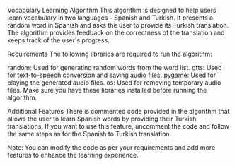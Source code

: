 Vocabulary Learning Algorithm
This algorithm is designed to help users learn vocabulary in two languages - Spanish and Turkish. It presents a random word in Spanish and asks the user to provide its Turkish translation. The algorithm provides feedback on the correctness of the translation and keeps track of the user's progress.

Requirements
The following libraries are required to run the algorithm:

random: Used for generating random words from the word list.
gtts: Used for text-to-speech conversion and saving audio files.
pygame: Used for playing the generated audio files.
os: Used for removing temporary audio files.
Make sure you have these libraries installed before running the algorithm.

Additional Features
There is commented code provided in the algorithm that allows the user to learn Spanish words by providing their Turkish translations. If you want to use this feature, uncomment the code and follow the same steps as for the Spanish to Turkish translation.

Note: You can modify the code as per your requirements and add more features to enhance the learning experience.
